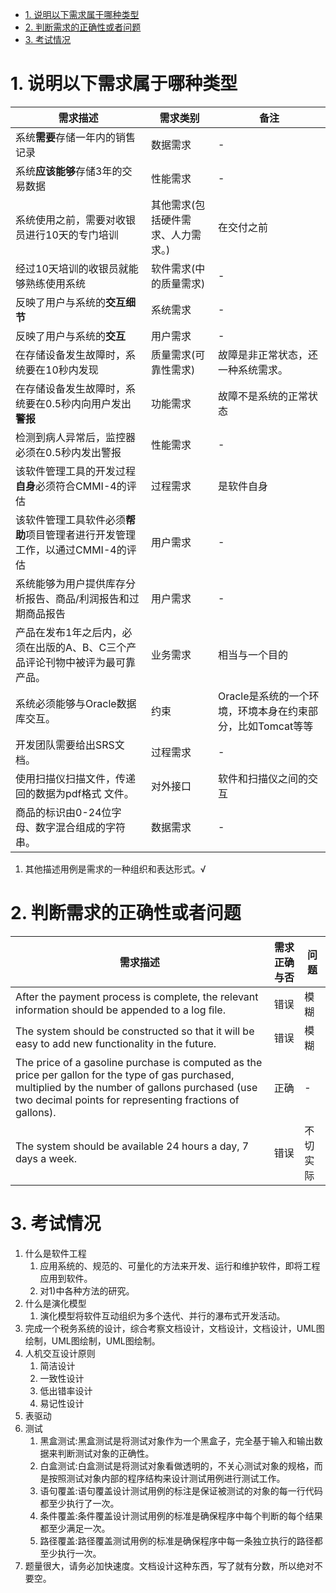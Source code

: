 <!-- TOC -->

- [1. 说明以下需求属于哪种类型](#1-说明以下需求属于哪种类型)
- [2. 判断需求的正确性或者问题](#2-判断需求的正确性或者问题)
- [3. 考试情况](#3-考试情况)

<!-- /TOC -->

# 1. 说明以下需求属于哪种类型
| 需求描述                                                                     | 需求类别                           | 备注                                                       |
| ---------------------------------------------------------------------------- | ---------------------------------- | ---------------------------------------------------------- |
| 系统**需要**存储一年内的销售记录                                             | 数据需求                           | -                                                          |
| 系统**应该能够**存储3年的交易数据                                            | 性能需求                           | -                                                          |
| 系统使用之前，需要对收银员进行10天的专门培训                                 | 其他需求(包括硬件需求、人力需求。) | 在交付之前                                                 |
| 经过10天培训的收银员就能够熟练使用系统                                       | 软件需求(中的质量需求)             | -                                                          |
| 反映了用户与系统的**交互细节**                                               | 系统需求                           | -                                                          |
| 反映了用户与系统的**交互**                                                   | 用户需求                           | -                                                          |
| 在存储设备发生故障时，系统要在10秒内发现                                     | 质量需求(可靠性需求)               | 故障是非正常状态，还一种系统需求。                         |
| 在存储设备发生故障时，系统要在0.5秒内向用户发出**警报**                      | 功能需求                           | 故障不是系统的正常状态                                     |
| 检测到病人异常后，监控器必须在0.5秒内发出警报                                | 性能需求                           | -                                                          |
| 该软件管理工具的开发过程**自身**必须符合CMMI-4的评估                         | 过程需求                           | 是软件自身                                                 |
| 该软件管理工具软件必须**帮助**项目管理者进行开发管理工作，以通过CMMI-4的评估 | 用户需求                           | -                                                          |
| 系统能够为用户提供库存分析报告、商品/利润报告和过期商品报告                  | 用户需求                           | -                                                          |
| 产品在发布1年之后内，必须在出版的A、B、C三个产品评论刊物中被评为最可靠产品。 | 业务需求                           | 相当与一个目的                                             |
| 系统必须能够与Oracle数据库交互。                                             | 约束                               | Oracle是系统的一个环境，环境本身在约束部分，比如Tomcat等等 |
| 开发团队需要给出SRS文档。                                                    | 过程需求                           | -                                                          |
| 使用扫描仪扫描文件，传递回的数据为pdf格式 文件。                             | 对外接口                           | 软件和扫描仪之间的交互                                     |
| 商品的标识由0-24位字母、数字混合组成的字符串。                               | 数据需求                           | -                                                          |

1. 其他描述用例是需求的一种组织和表达形式。√

# 2. 判断需求的正确性或者问题
| 需求描述                                                                                                                                                                                                          | 需求正确与否 | 问题     |
| ----------------------------------------------------------------------------------------------------------------------------------------------------------------------------------------------------------------- | ------------ | -------- |
| After the payment process is complete, the relevant information should be appended to a log ﬁle.                                                                                                                  | 错误         | 模糊     |
| The system should be constructed so that it will be easy to add new functionality in the future.                                                                                                                  | 错误         | 模糊     |
| The price of a gasoline purchase is computed as the price per gallon for the type of gas purchased, multiplied by the number of gallons purchased (use two decimal points for representing fractions of gallons). | 正确         | -        |
| The system should be available 24 hours a day, 7 days a week.                                                                                                                                                     | 错误         | 不切实际 |

# 3. 考试情况
1. 什么是软件工程
   1. 应用系统的、规范的、可量化的方法来开发、运行和维护软件，即将工程应用到软件。
   2. 对1)中各种方法的研究。
2. 什么是演化模型
   1. 演化模型将软件互动组织为多个迭代、并行的瀑布式开发活动。
3. 完成一个税务系统的设计，综合考察文档设计，文档设计，文档设计，UML图绘制，UML图绘制，UML图绘制。
4. 人机交互设计原则
   1. 简洁设计
   2. 一致性设计
   3. 低出错率设计
   4. 易记性设计
5. 表驱动
6. 测试
   1. 黑盒测试:黑盒测试是将测试对象作为一个黑盒子，完全基于输入和输出数据来判断测试对象的正确性。
   2. 白盒测试:白盒测试是将测试对象看做透明的，不关心测试对象的规格，而是按照测试对象内部的程序结构来设计测试用例进行测试工作。
   3. 语句覆盖:语句覆盖设计测试用例的标注是保证被测试的对象的每一行代码都至少执行了一次。
   4. 条件覆盖:条件覆盖设计测试用例的标准是确保程序中每个判断的每个结果都至少满足一次。
   5. 路径覆盖:路径覆盖测试用例的标准是确保程序中每一条独立执行的路径都至少执行一次。
7. 题量很大，请务必加快速度。文档设计这种东西，写了就有分数，所以绝对不要空。